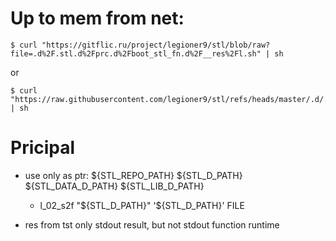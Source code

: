 # Up to mem from net:

    $ curl "https://gitflic.ru/project/legioner9/stl/blob/raw?file=.d%2F.stl.d%2Fprc.d%2Fboot_stl_fn.d%2F__res%2Fl.sh" | sh

or
   
    $ curl "https://raw.githubusercontent.com/legioner9/stl/refs/heads/master/.d/.stl.d/prc.d/boot_stl_fn.d/__res/l.sh" | sh


# Pricipal

- use only as ptr: ${STL_REPO_PATH} ${STL_D_PATH} ${STL_DATA_D_PATH} ${STL_LIB_D_PATH}
    - l_02_s2f "${STL_D_PATH}" '${STL_D_PATH}' FILE

- res from tst only stdout result, but not stdout function runtime
